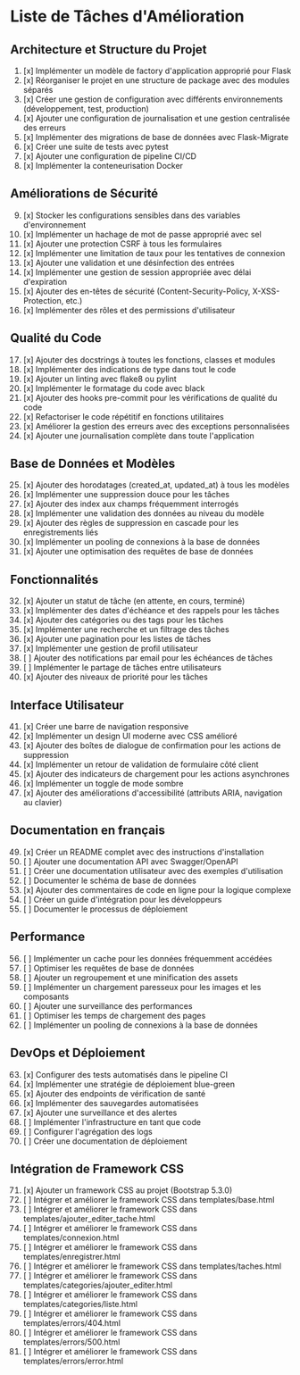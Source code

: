 # Liste de Tâches d'Amélioration

## Architecture et Structure du Projet

1. [x] Implémenter un modèle de factory d'application approprié pour Flask
2. [x] Réorganiser le projet en une structure de package avec des modules séparés
3. [x] Créer une gestion de configuration avec différents environnements (développement, test, production)
4. [x] Ajouter une configuration de journalisation et une gestion centralisée des erreurs
5. [x] Implémenter des migrations de base de données avec Flask-Migrate
6. [x] Créer une suite de tests avec pytest
7. [x] Ajouter une configuration de pipeline CI/CD
8. [x] Implémenter la conteneurisation Docker

## Améliorations de Sécurité

9. [x] Stocker les configurations sensibles dans des variables d'environnement
10. [x] Implémenter un hachage de mot de passe approprié avec sel
11. [x] Ajouter une protection CSRF à tous les formulaires
12. [x] Implémenter une limitation de taux pour les tentatives de connexion
13. [x] Ajouter une validation et une désinfection des entrées
14. [x] Implémenter une gestion de session appropriée avec délai d'expiration
15. [x] Ajouter des en-têtes de sécurité (Content-Security-Policy, X-XSS-Protection, etc.)
16. [x] Implémenter des rôles et des permissions d'utilisateur

## Qualité du Code

17. [x] Ajouter des docstrings à toutes les fonctions, classes et modules
18. [x] Implémenter des indications de type dans tout le code
19. [x] Ajouter un linting avec flake8 ou pylint
20. [x] Implémenter le formatage du code avec black
21. [x] Ajouter des hooks pre-commit pour les vérifications de qualité du code
22. [x] Refactoriser le code répétitif en fonctions utilitaires
23. [x] Améliorer la gestion des erreurs avec des exceptions personnalisées
24. [x] Ajouter une journalisation complète dans toute l'application

## Base de Données et Modèles

25. [x] Ajouter des horodatages (created_at, updated_at) à tous les modèles
26. [x] Implémenter une suppression douce pour les tâches
27. [x] Ajouter des index aux champs fréquemment interrogés
28. [x] Implémenter une validation des données au niveau du modèle
29. [x] Ajouter des règles de suppression en cascade pour les enregistrements liés
30. [x] Implémenter un pooling de connexions à la base de données
31. [x] Ajouter une optimisation des requêtes de base de données

## Fonctionnalités

32. [x] Ajouter un statut de tâche (en attente, en cours, terminé)
33. [x] Implémenter des dates d'échéance et des rappels pour les tâches
34. [x] Ajouter des catégories ou des tags pour les tâches
35. [x] Implémenter une recherche et un filtrage des tâches
36. [x] Ajouter une pagination pour les listes de tâches
37. [x] Implémenter une gestion de profil utilisateur
38. [ ] Ajouter des notifications par email pour les échéances de tâches
39. [ ] Implémenter le partage de tâches entre utilisateurs
40. [x] Ajouter des niveaux de priorité pour les tâches

## Interface Utilisateur

41. [x] Créer une barre de navigation responsive
42. [x] Implémenter un design UI moderne avec CSS amélioré
43. [x] Ajouter des boîtes de dialogue de confirmation pour les actions de suppression
44. [x] Implémenter un retour de validation de formulaire côté client
45. [x] Ajouter des indicateurs de chargement pour les actions asynchrones
46. [x] Implémenter un toggle de mode sombre
47. [x] Ajouter des améliorations d'accessibilité (attributs ARIA, navigation au clavier)

## Documentation en français

49. [x] Créer un README complet avec des instructions d'installation
50. [ ] Ajouter une documentation API avec Swagger/OpenAPI
51. [ ] Créer une documentation utilisateur avec des exemples d'utilisation
52. [ ] Documenter le schéma de base de données
53. [x] Ajouter des commentaires de code en ligne pour la logique complexe
54. [ ] Créer un guide d'intégration pour les développeurs
55. [ ] Documenter le processus de déploiement

## Performance

56. [ ] Implémenter un cache pour les données fréquemment accédées
57. [ ] Optimiser les requêtes de base de données
58. [ ] Ajouter un regroupement et une minification des assets
59. [ ] Implémenter un chargement paresseux pour les images et les composants
60. [ ] Ajouter une surveillance des performances
61. [ ] Optimiser les temps de chargement des pages
62. [ ] Implémenter un pooling de connexions à la base de données

## DevOps et Déploiement

63. [x] Configurer des tests automatisés dans le pipeline CI
64. [x] Implémenter une stratégie de déploiement blue-green
65. [x] Ajouter des endpoints de vérification de santé
66. [x] Implémenter des sauvegardes automatisées
67. [x] Ajouter une surveillance et des alertes
68. [ ] Implémenter l'infrastructure en tant que code
69. [ ] Configurer l'agrégation des logs
70. [ ] Créer une documentation de déploiement

## Intégration de Framework CSS

71. [x] Ajouter un framework CSS au projet (Bootstrap 5.3.0)
72. [ ] Intégrer et améliorer le framework CSS dans templates/base.html
73. [ ] Intégrer et améliorer le framework CSS dans templates/ajouter_editer_tache.html
74. [ ] Intégrer et améliorer le framework CSS dans templates/connexion.html
75. [ ] Intégrer et améliorer le framework CSS dans templates/enregistrer.html
76. [ ] Intégrer et améliorer le framework CSS dans templates/taches.html
77. [ ] Intégrer et améliorer le framework CSS dans templates/categories/ajouter_editer.html
78. [ ] Intégrer et améliorer le framework CSS dans templates/categories/liste.html
79. [ ] Intégrer et améliorer le framework CSS dans templates/errors/404.html
80. [ ] Intégrer et améliorer le framework CSS dans templates/errors/500.html
81. [ ] Intégrer et améliorer le framework CSS dans templates/errors/error.html
